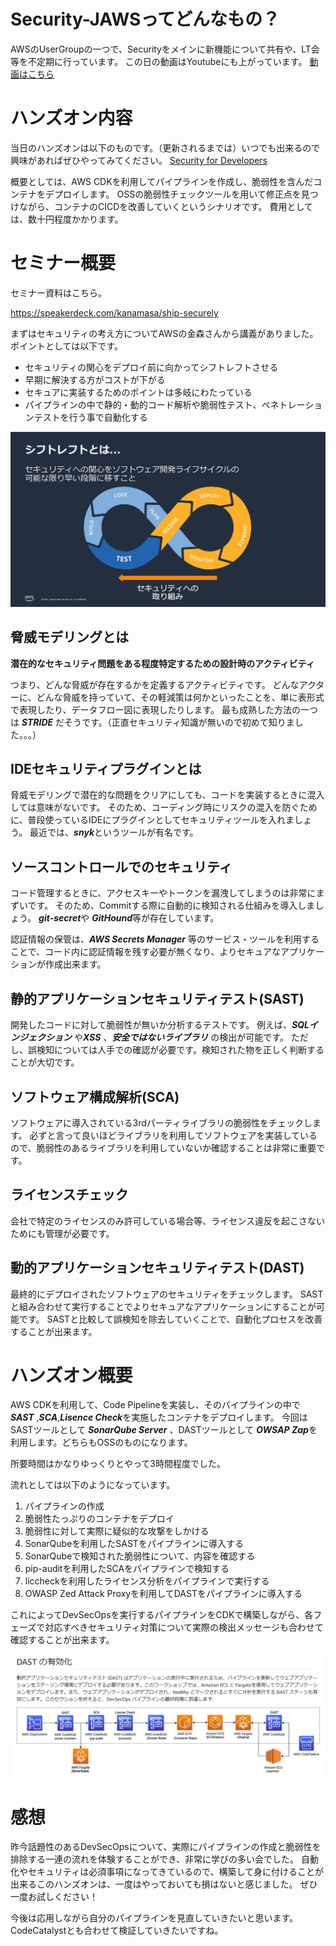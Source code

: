 # Security-JAWSってどんなもの？

AWSのUserGroupの一つで、Securityをメインに新機能について共有や、LT会等を不定期に行っています。
この日の動画はYoutubeにも上がっています。
[動画はこちら](https://www.youtube.com/live/8NIpg1uGUSk?feature=share)



# ハンズオン内容

当日のハンズオンは以下のものです。（更新されるまでは）いつでも出来るので興味があればぜひやってみてください。
[Security for Developers](https://catalog.workshops.aws/sec4devs/ja-JP/module1)

概要としては、AWS CDKを利用してパイプラインを作成し、脆弱性を含んだコンテナをデプロイします。
OSSの脆弱性チェックツールを用いて修正点を見つけながら、コンテナのCICDを改善していくというシナリオです。
費用としては、数十円程度かかります。


# セミナー概要

セミナー資料はこちら。

https://speakerdeck.com/kanamasa/ship-securely

まずはセキュリティの考え方についてAWSの金森さんから講義がありました。
ポイントとしては以下です。

* セキュリティの関心をデプロイ前に向かってシフトレフトさせる
* 早期に解決する方がコストが下がる
* セキュアに実装するためのポイントは多岐にわたっている
* パイプラインの中で静的・動的コード解析や脆弱性テスト、ペネトレーションテストを行う事で自動化する

![シフトレフト](sec-jaws-handson-20230212_01.png)


## 脅威モデリングとは

**潜在的なセキュリティ問題をある程度特定するための設計時のアクティビティ**

つまり、どんな脅威が存在するかを定義するアクティビティです。
どんなアクターに、どんな脅威を持っていて、その軽減策は何かといったことを、単に表形式で表現したり、データフロー図に表現したりします。
最も成熟した方法の一つは ***STRIDE*** だそうです。（正直セキュリティ知識が無いので初めて知りました。。。）


## IDEセキュリティプラグインとは

脅威モデリングで潜在的な問題をクリアにしても、コードを実装するときに混入しては意味がないです。
そのため、コーディング時にリスクの混入を防ぐために、普段使っているIDEにプラグインとしてセキュリティツールを入れましょう。
最近では、***snyk***というツールが有名です。


## ソースコントロールでのセキュリティ

コード管理するときに、アクセスキーやトークンを漏洩してしまうのは非常にまずいです。
そのため、Commitする際に自動的に検知される仕組みを導入しましょう。
***git-secret***や ***GitHound***等が存在しています。

認証情報の保管は、***AWS Secrets Manager*** 等のサービス・ツールを利用することで、コード内に認証情報を残す必要が無くなり、よりセキュアなアプリケーションが作成出来ます。


## 静的アプリケーションセキュリティテスト(SAST)

開発したコードに対して脆弱性が無いか分析するテストです。
例えば、***SQLインジェクション*** や***XSS*** 、***安全ではないライブラリ*** の検出が可能です。
ただし、誤検知については人手での確認が必要です。検知された物を正しく判断することが大切です。


## ソフトウェア構成解析(SCA)

ソフトウェアに導入されている3rdパーティライブラリの脆弱性をチェックします。
必ずと言って良いほどライブラリを利用してソフトウェアを実装しているので、脆弱性のあるライブラリを利用していないか確認することは非常に重要です。


## ライセンスチェック

会社で特定のライセンスのみ許可している場合等、ライセンス違反を起こさないためにも管理が必要です。


## 動的アプリケーションセキュリティテスト(DAST)

最終的にデプロイされたソフトウェアのセキュリティをチェックします。
SASTと組み合わせて実行することでよりセキュアなアプリケーションにすることが可能です。
SASTと比較して誤検知を除去していくことで、自動化プロセスを改善することが出来ます。



# ハンズオン概要

AWS CDKを利用して、Code Pipelineを実装し、そのパイプラインの中で ***SAST*** ,***SCA***,***Lisence Check***を実施したコンテナをデプロイします。
今回はSASTツールとして ***SonarQube Server*** 、DASTツールとして ***OWSAP Zap***を利用します。どちらもOSSのものになります。

所要時間はかなりゆっくりとやって3時間程度でした。

流れとしては以下のようになっています。
 1. パイプラインの作成
 2. 脆弱性たっぷりのコンテナをデプロイ
 3. 脆弱性に対して実際に疑似的な攻撃をしかける
 4. SonarQubeを利用したSASTをパイプラインに導入する
 5. SonarQubeで検知された脆弱性について、内容を確認する
 6. pip-auditを利用したSCAをパイプラインで検知する
 7. liccheckを利用したライセンス分析をパイプラインで実行する
 8. OWASP Zed Attack Proxyを利用してDASTをパイプラインに導入する

これによってDevSecOpsを実行するパイプラインをCDKで構築しながら、各フェーズで対応すべきセキュリティ対策について実際の検出メッセージも合わせて確認することが出来ます。

![完成したパイプライン](sec-jaws-handson-20230212_02.png)


# 感想

昨今話題性のあるDevSecOpsについて、実際にパイプラインの作成と脆弱性を排除する一連の流れを体験することができ、非常に学びの多い会でした。
自動化やセキュリティは必須事項になってきているので、構築して身に付けることが出来るこのハンズオンは、一度はやっておいても損はないと感じました。
ぜひ一度お試しください！

今後は応用しながら自分のパイプラインを見直していきたいと思います。
CodeCatalystとも合わせて検証していきたいですね。